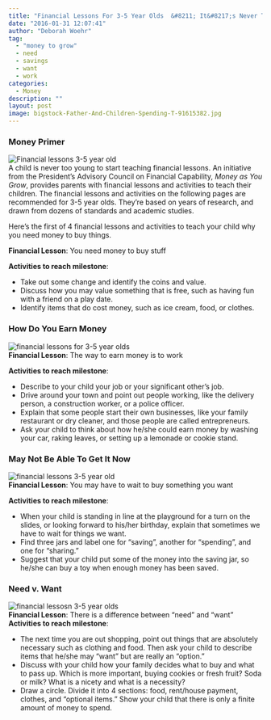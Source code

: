 ```yaml
---
title: "Financial Lessons For 3-5 Year Olds  &#8211; It&#8217;s Never Too Early To Start"
date: "2016-01-31 12:07:41"
author: "Deborah Woehr"
tag:
  - "money to grow"
  - need
  - savings
  - want
  - work
categories:
  - Money
description: ""
layout: post
image: bigstock-Father-And-Children-Spending-T-91615382.jpg
---
```


### Money Primer

![Financial lessons 3-5 year old](http://moderntips.com/wp-content/uploads/2016/01/bigstock-Family-Looking-At-Clothes-On-R-92606243-1024x683.jpg)  
A child is never too young to start teaching financial lessons. An initiative from the President’s Advisory Council on Financial Capability, _Money as You Grow_, provides parents with financial lessons and activities to teach their children. The financial lessons and activities on the following pages are recommended for 3-5 year olds. They’re based on years of research, and drawn from dozens of standards and academic studies.

Here’s the first of 4 financial lessons and activities to teach your child why you need money to buy things.

**Financial Lesson**: You need money to buy stuff

**Activities to reach milestone**:

- Take out some change and identify the coins and value.
- Discuss how you may value something that is free, such as having fun with a friend on a play date.
- Identify items that do cost money, such as ice cream, food, or clothes.

### How Do You Earn Money

![financial lessons for 3-5 year olds](http://moderntips.com/wp-content/uploads/2016/01/bigstock-Children-selling-lemonade-in-f-31898984-1024x683.jpg)  
**Financial Lesson**: The way to earn money is to work

**Activities to reach milestone**:

- Describe to your child your job or your significant other’s job.
- Drive around your town and point out people working, like the delivery person, a construction worker, or a police officer.
- Explain that some people start their own businesses, like your family restaurant or dry cleaner, and those people are called entrepreneurs.
- Ask your child to think about how he/she could earn money by washing your car, raking leaves, or setting up a lemonade or cookie stand.

### May Not Be Able To Get It Now

![financial lessons 3-5 year old](http://moderntips.com/wp-content/uploads/2016/01/bigstock-Little-Girl-Child-Is-Crying-An-94407440-1024x755.jpg)  
**Financial Lesson**: You may have to wait to buy something you want

**Activities to reach milestone**:

- When your child is standing in line at the playground for a turn on the slides, or looking forward to his/her birthday, explain that sometimes we have to wait for things we want.
- Find three jars and label one for “saving”, another for “spending”, and one for “sharing.”
- Suggest that your child put some of the money into the saving jar, so he/she can buy a toy when enough money has been saved.

### Need v. Want

![financial lessosn 3-5 year olds](http://moderntips.com/wp-content/uploads/2016/01/bigstock-Happy-family-choosing-dairy-pr-98402117-1024x695.jpg)  
**Financial Lesson**: There is a difference between “need” and “want”  
**Activities to reach milestone**:

- The next time you are out shopping, point out things that are absolutely necessary such as clothing and food. Then ask your child to describe items that he/she may “want” but are really an “option.”
- Discuss with your child how your family decides what to buy and what to pass up. Which is more important, buying cookies or fresh fruit? Soda or milk? What is a nicety and what is a necessity?
- Draw a circle. Divide it into 4 sections: food, rent/house payment, clothes, and “optional items.” Show your child that there is only a finite amount of money to spend.
